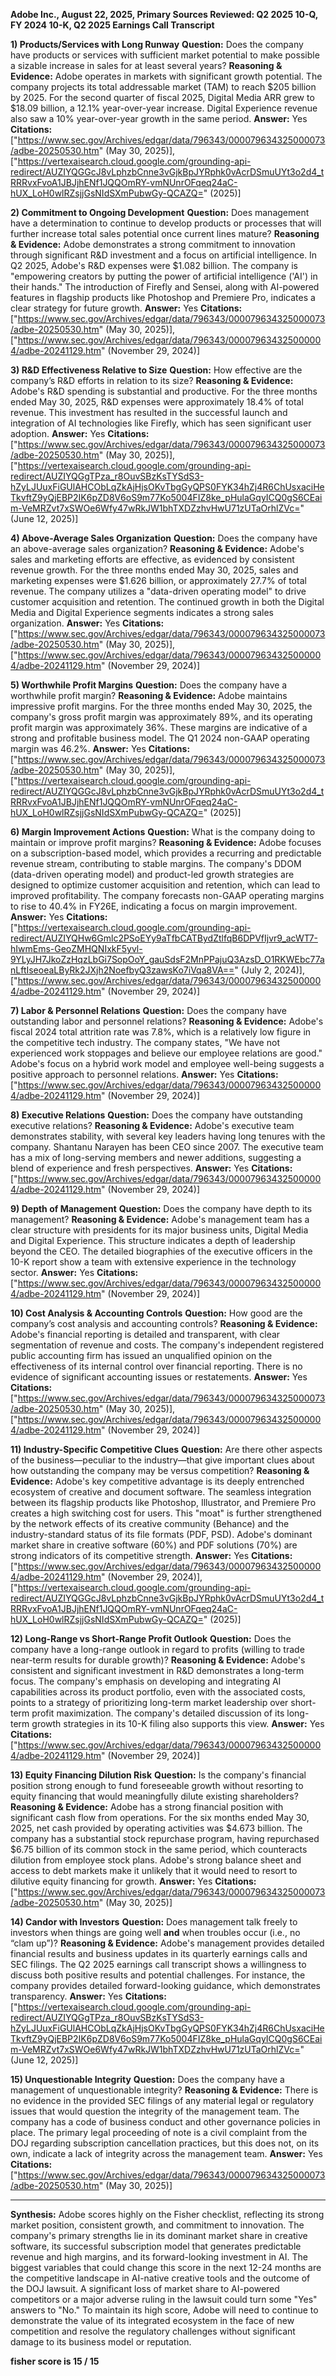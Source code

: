 **Adobe Inc., August 22, 2025, Primary Sources Reviewed: Q2 2025 10-Q, FY 2024 10-K, Q2 2025 Earnings Call Transcript**

**1) Products/Services with Long Runway**
**Question:** Does the company have products or services with sufficient market potential to make possible a sizable increase in sales for at least several years?
**Reasoning & Evidence:** Adobe operates in markets with significant growth potential. The company projects its total addressable market (TAM) to reach $205 billion by 2025. For the second quarter of fiscal 2025, Digital Media ARR grew to $18.09 billion, a 12.1% year-over-year increase. Digital Experience revenue also saw a 10% year-over-year growth in the same period.
**Answer:** Yes
**Citations:** ["https://www.sec.gov/Archives/edgar/data/796343/000079634325000073/adbe-20250530.htm" (May 30, 2025)], ["https://vertexaisearch.cloud.google.com/grounding-api-redirect/AUZIYQGGcJ8vLphzbCnne3vGjkBpJYRphk0vAcrDSmuUYt3o2d4_tRRRvxFvoA1JBJjhENf1JQQOmRY-vmNUnrOFqeq24aC-hUX_LoH0wlRZsjjGsNIdSXmPubwGy-QCAZQ=" (2025)]

**2) Commitment to Ongoing Development**
**Question:** Does management have a determination to continue to develop products or processes that will further increase total sales potential once current lines mature?
**Reasoning & Evidence:** Adobe demonstrates a strong commitment to innovation through significant R&D investment and a focus on artificial intelligence. In Q2 2025, Adobe's R&D expenses were $1.082 billion. The company is "empowering creators by putting the power of artificial intelligence ('AI') in their hands." The introduction of Firefly and Sensei, along with AI-powered features in flagship products like Photoshop and Premiere Pro, indicates a clear strategy for future growth.
**Answer:** Yes
**Citations:** ["https://www.sec.gov/Archives/edgar/data/796343/000079634325000073/adbe-20250530.htm" (May 30, 2025)], ["https://www.sec.gov/Archives/edgar/data/796343/000079634325000004/adbe-20241129.htm" (November 29, 2024)]

**3) R&D Effectiveness Relative to Size**
**Question:** How effective are the company’s R&D efforts in relation to its size?
**Reasoning & Evidence:** Adobe's R&D spending is substantial and productive. For the three months ended May 30, 2025, R&D expenses were approximately 18.4% of total revenue. This investment has resulted in the successful launch and integration of AI technologies like Firefly, which has seen significant user adoption.
**Answer:** Yes
**Citations:** ["https://www.sec.gov/Archives/edgar/data/796343/000079634325000073/adbe-20250530.htm" (May 30, 2025)], ["https://vertexaisearch.cloud.google.com/grounding-api-redirect/AUZIYQGgTPza_r8OuvSBzKsTYSdS3-hZyLJUuxFiGUlAHCObLqZkAjHjsOKvTbgGyQPS0FYK34hZj4R6ChUsxaciHeTkvftZ9yQjEBP2IK6pZD8V6oS9m77Ko5004FIZ8ke_pHulaGqyICQ0gS6CEaim-VeMRZvt7xSWOe6Wfy47wRkJW1bhTXDZzhvHwU71zUTaOrhlZVc=" (June 12, 2025)]

**4) Above-Average Sales Organization**
**Question:** Does the company have an above-average sales organization?
**Reasoning & Evidence:** Adobe's sales and marketing efforts are effective, as evidenced by consistent revenue growth. For the three months ended May 30, 2025, sales and marketing expenses were $1.626 billion, or approximately 27.7% of total revenue. The company utilizes a "data-driven operating model" to drive customer acquisition and retention. The continued growth in both the Digital Media and Digital Experience segments indicates a strong sales organization.
**Answer:** Yes
**Citations:** ["https://www.sec.gov/Archives/edgar/data/796343/000079634325000073/adbe-20250530.htm" (May 30, 2025)], ["https://www.sec.gov/Archives/edgar/data/796343/000079634325000004/adbe-20241129.htm" (November 29, 2024)]

**5) Worthwhile Profit Margins**
**Question:** Does the company have a worthwhile profit margin?
**Reasoning & Evidence:** Adobe maintains impressive profit margins. For the three months ended May 30, 2025, the company's gross profit margin was approximately 89%, and its operating profit margin was approximately 36%. These margins are indicative of a strong and profitable business model. The Q1 2024 non-GAAP operating margin was 46.2%.
**Answer:** Yes
**Citations:** ["https://www.sec.gov/Archives/edgar/data/796343/000079634325000073/adbe-20250530.htm" (May 30, 2025)], ["https://vertexaisearch.cloud.google.com/grounding-api-redirect/AUZIYQGGcJ8vLphzbCnne3vGjkBpJYRphk0vAcrDSmuUYt3o2d4_tRRRvxFvoA1JBJjhENf1JQQOmRY-vmNUnrOFqeq24aC-hUX_LoH0wlRZsjjGsNIdSXmPubwGy-QCAZQ=" (2025)]

**6) Margin Improvement Actions**
**Question:** What is the company doing to maintain or improve profit margins?
**Reasoning & Evidence:** Adobe focuses on a subscription-based model, which provides a recurring and predictable revenue stream, contributing to stable margins. The company's DDOM (data-driven operating model) and product-led growth strategies are designed to optimize customer acquisition and retention, which can lead to improved profitability. The company forecasts non-GAAP operating margins to rise to 40.4% in FY26E, indicating a focus on margin improvement.
**Answer:** Yes
**Citations:** ["https://vertexaisearch.cloud.google.com/grounding-api-redirect/AUZIYQHw6Gmlc2PSoEYy9aTfbCATBydZtlfqB6DPVfIjvr9_acWT7-hIwmEms-GeoZMHQNIxkF5yvl-9YLyJH7JkoZzHqzLbGi7SopOoY_gauSdsF2MnPPajuQ3AzsD_O1RKWEbc77anLftIseoeaLByRk2JXjh2NoefbyQ3zawsKo7iVqa8VA==" (July 2, 2024)], ["https://www.sec.gov/Archives/edgar/data/796343/000079634325000004/adbe-20241129.htm" (November 29, 2024)]

**7) Labor & Personnel Relations**
**Question:** Does the company have outstanding labor and personnel relations?
**Reasoning & Evidence:** Adobe's fiscal 2024 total attrition rate was 7.8%, which is a relatively low figure in the competitive tech industry. The company states, "We have not experienced work stoppages and believe our employee relations are good." Adobe's focus on a hybrid work model and employee well-being suggests a positive approach to personnel relations.
**Answer:** Yes
**Citations:** ["https://www.sec.gov/Archives/edgar/data/796343/000079634325000004/adbe-20241129.htm" (November 29, 2024)]

**8) Executive Relations**
**Question:** Does the company have outstanding executive relations?
**Reasoning & Evidence:** Adobe's executive team demonstrates stability, with several key leaders having long tenures with the company. Shantanu Narayen has been CEO since 2007. The executive team has a mix of long-serving members and newer additions, suggesting a blend of experience and fresh perspectives.
**Answer:** Yes
**Citations:** ["https://www.sec.gov/Archives/edgar/data/796343/000079634325000004/adbe-20241129.htm" (November 29, 2024)]

**9) Depth of Management**
**Question:** Does the company have depth to its management?
**Reasoning & Evidence:** Adobe's management team has a clear structure with presidents for its major business units, Digital Media and Digital Experience. This structure indicates a depth of leadership beyond the CEO. The detailed biographies of the executive officers in the 10-K report show a team with extensive experience in the technology sector.
**Answer:** Yes
**Citations:** ["https://www.sec.gov/Archives/edgar/data/796343/000079634325000004/adbe-20241129.htm" (November 29, 2024)]

**10) Cost Analysis & Accounting Controls**
**Question:** How good are the company’s cost analysis and accounting controls?
**Reasoning & Evidence:** Adobe's financial reporting is detailed and transparent, with clear segmentation of revenue and costs. The company's independent registered public accounting firm has issued an unqualified opinion on the effectiveness of its internal control over financial reporting. There is no evidence of significant accounting issues or restatements.
**Answer:** Yes
**Citations:** ["https://www.sec.gov/Archives/edgar/data/796343/000079634325000073/adbe-20250530.htm" (May 30, 2025)], ["https://www.sec.gov/Archives/edgar/data/796343/000079634325000004/adbe-20241129.htm" (November 29, 2024)]

**11) Industry-Specific Competitive Clues**
**Question:** Are there other aspects of the business—peculiar to the industry—that give important clues about how outstanding the company may be versus competition?
**Reasoning & Evidence:** Adobe's key competitive advantage is its deeply entrenched ecosystem of creative and document software. The seamless integration between its flagship products like Photoshop, Illustrator, and Premiere Pro creates a high switching cost for users. This "moat" is further strengthened by the network effects of its creative community (Behance) and the industry-standard status of its file formats (PDF, PSD). Adobe's dominant market share in creative software (60%) and PDF solutions (70%) are strong indicators of its competitive strength.
**Answer:** Yes
**Citations:** ["https://www.sec.gov/Archives/edgar/data/796343/000079634325000004/adbe-20241129.htm" (November 29, 2024)], ["https://vertexaisearch.cloud.google.com/grounding-api-redirect/AUZIYQGGcJ8vLphzbCnne3vGjkBpJYRphk0vAcrDSmuUYt3o2d4_tRRRvxFvoA1JBJjhENf1JQQOmRY-vmNUnrOFqeq24aC-hUX_LoH0wlRZsjjGsNIdSXmPubwGy-QCAZQ=" (2025)]

**12) Long-Range vs Short-Range Profit Outlook**
**Question:** Does the company have a long-range outlook in regard to profits (willing to trade near-term results for durable growth)?
**Reasoning & Evidence:** Adobe's consistent and significant investment in R&D demonstrates a long-term focus. The company's emphasis on developing and integrating AI capabilities across its product portfolio, even with the associated costs, points to a strategy of prioritizing long-term market leadership over short-term profit maximization. The company's detailed discussion of its long-term growth strategies in its 10-K filing also supports this view.
**Answer:** Yes
**Citations:** ["https://www.sec.gov/Archives/edgar/data/796343/000079634325000004/adbe-20241129.htm" (November 29, 2024)]

**13) Equity Financing Dilution Risk**
**Question:** Is the company's financial position strong enough to fund foreseeable growth without resorting to equity financing that would meaningfully dilute existing shareholders?
**Reasoning & Evidence:** Adobe has a strong financial position with significant cash flow from operations. For the six months ended May 30, 2025, net cash provided by operating activities was $4.673 billion. The company has a substantial stock repurchase program, having repurchased $6.75 billion of its common stock in the same period, which counteracts dilution from employee stock plans. Adobe's strong balance sheet and access to debt markets make it unlikely that it would need to resort to dilutive equity financing for growth.
**Answer:** Yes
**Citations:** ["https://www.sec.gov/Archives/edgar/data/796343/000079634325000073/adbe-20250530.htm" (May 30, 2025)]

**14) Candor with Investors**
**Question:** Does management talk freely to investors when things are going well **and** when troubles occur (i.e., no “clam up”)?
**Reasoning & Evidence:** Adobe's management provides detailed financial results and business updates in its quarterly earnings calls and SEC filings. The Q2 2025 earnings call transcript shows a willingness to discuss both positive results and potential challenges. For instance, the company provides detailed forward-looking guidance, which demonstrates transparency.
**Answer:** Yes
**Citations:** ["https://vertexaisearch.cloud.google.com/grounding-api-redirect/AUZIYQGgTPza_r8OuvSBzKsTYSdS3-hZyLJUuxFiGUlAHCObLqZkAjHjsOKvTbgGyQPS0FYK34hZj4R6ChUsxaciHeTkvftZ9yQjEBP2IK6pZD8V6oS9m77Ko5004FIZ8ke_pHulaGqyICQ0gS6CEaim-VeMRZvt7xSWOe6Wfy47wRkJW1bhTXDZzhvHwU71zUTaOrhlZVc=" (June 12, 2025)]

**15) Unquestionable Integrity**
**Question:** Does the company have a management of unquestionable integrity?
**Reasoning & Evidence:** There is no evidence in the provided SEC filings of any material legal or regulatory issues that would question the integrity of the management team. The company has a code of business conduct and other governance policies in place. The primary legal proceeding of note is a civil complaint from the DOJ regarding subscription cancellation practices, but this does not, on its own, indicate a lack of integrity across the management team.
**Answer:** Yes
**Citations:** ["https://www.sec.gov/Archives/edgar/data/796343/000079634325000073/adbe-20250530.htm" (May 30, 2025)]

---
**Synthesis:**
Adobe scores highly on the Fisher checklist, reflecting its strong market position, consistent growth, and commitment to innovation. The company's primary strengths lie in its dominant market share in creative software, its successful subscription model that generates predictable revenue and high margins, and its forward-looking investment in AI. The biggest variables that could change this score in the next 12-24 months are the competitive landscape in AI-native creative tools and the outcome of the DOJ lawsuit. A significant loss of market share to AI-powered competitors or a major adverse ruling in the lawsuit could turn some "Yes" answers to "No." To maintain its high score, Adobe will need to continue to demonstrate the value of its integrated ecosystem in the face of new competition and resolve the regulatory challenges without significant damage to its business model or reputation.

**fisher score is 15 / 15**